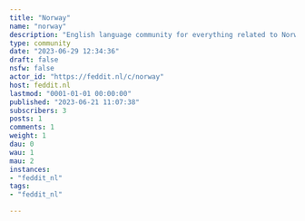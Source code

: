 ```yaml
---
title: "Norway" 
name: "norway"
description: "English language community for everything related to Norway"
type: community
date: "2023-06-29 12:34:36"
draft: false
nsfw: false
actor_id: "https://feddit.nl/c/norway"
host: feddit.nl
lastmod: "0001-01-01 00:00:00"
published: "2023-06-21 11:07:38"
subscribers: 3
posts: 1
comments: 1
weight: 1
dau: 0
wau: 1
mau: 2
instances:
- "feddit_nl"
tags: 
- "feddit_nl"

---
```

